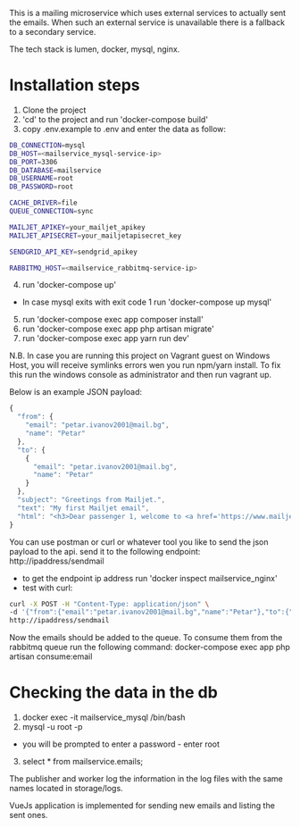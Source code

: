 This is a mailing microservice which uses external services to actually sent the emails. 
When such an external service is unavailable there is a fallback to a secondary service. 

The tech stack is lumen, docker, mysql, nginx.

# Installation steps
1. Clone the project
2. 'cd' to the project and run 'docker-compose build'
3. copy .env.example to .env and enter the data as follow:
```bash
DB_CONNECTION=mysql
DB_HOST=<mailservice_mysql-service-ip>
DB_PORT=3306
DB_DATABASE=mailservice
DB_USERNAME=root
DB_PASSWORD=root

CACHE_DRIVER=file
QUEUE_CONNECTION=sync

MAILJET_APIKEY=your_mailjet_apikey
MAILJET_APISECRET=your_mailjetapisecret_key

SENDGRID_API_KEY=sendgrid_apikey

RABBITMQ_HOST=<mailservice_rabbitmq-service-ip>
```
4. run 'docker-compose up'
 - In case mysql exits with exit code 1 run 'docker-compose up mysql'
5. run 'docker-compose exec app composer install'
6. run 'docker-compose exec app php artisan migrate'
7. run 'docker-compose exec app yarn run dev'

N.B. In case you are running this project on Vagrant guest on Windows Host, you will receive symlinks errors wen you run npm/yarn install. To fix this run the windows console as administrator and then run vagrant up.

Below is an example JSON payload:
```javascript
{
  "from": {
    "email": "petar.ivanov2001@mail.bg",
    "name": "Petar"
  },
  "to": {
    {
      "email": "petar.ivanov2001@mail.bg",
      "name": "Petar"
    }
  },
  "subject": "Greetings from Mailjet.",
  "text": "My first Mailjet email",
  "html": "<h3>Dear passenger 1, welcome to <a href='https://www.mailjet.com/'>Mailjet</a>!</h3><br />May the delivery force be with you!",
}
```
You can use postman or curl or whatever tool you like to send the json payload to the api.
send it to the following endpoint:
http://ipaddress/sendmail
 - to get the endpoint ip address run 'docker inspect mailservice_nginx'
 - test with curl:
 ```bash
 curl -X POST -H "Content-Type: application/json" \
 -d '{"from":{"email":"petar.ivanov2001@mail.bg","name":"Petar"},"to":{"email":"petar.ivanov2001@mail.bg","name":"Petar"},"subject":"Greetings from Mailjet.","text":"My first Mailjet email","html":"<h3>Dear passenger 1, welcome to <a href='https://www.mailjet.com/'>Mailjet</a>!</h3><br />May the delivery force be with you!"}' \
 http://ipaddress/sendmail
```

Now the emails should be added to the queue.
To consume them from the rabbitmq queue run the following command:
docker-compose exec app php artisan consume:email

# Checking the data in the db
1. docker exec -it mailservice_mysql /bin/bash
2. mysql -u root -p
 - you will be prompted to enter a password - enter root
3. select * from mailservice.emails;

The publisher and worker log the information in the log files with the same names located in storage/logs.

VueJs application is implemented for sending new emails and listing the sent ones.
